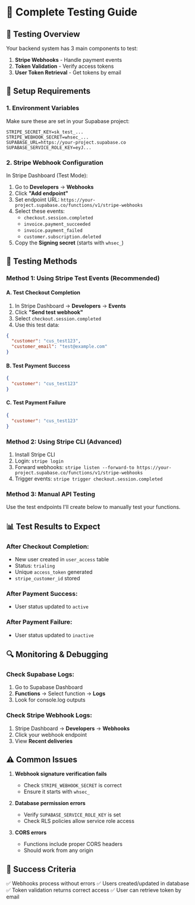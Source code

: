 # 🧪 Complete Testing Guide

## 🎯 Testing Overview

Your backend system has 3 main components to test:
1. **Stripe Webhooks** - Handle payment events
2. **Token Validation** - Verify access tokens
3. **User Token Retrieval** - Get tokens by email

## 🔧 Setup Requirements

### 1. Environment Variables
Make sure these are set in your Supabase project:
```
STRIPE_SECRET_KEY=sk_test_...
STRIPE_WEBHOOK_SECRET=whsec_...
SUPABASE_URL=https://your-project.supabase.co
SUPABASE_SERVICE_ROLE_KEY=eyJ...
```

### 2. Stripe Webhook Configuration
In Stripe Dashboard (Test Mode):
1. Go to **Developers** → **Webhooks**
2. Click **"Add endpoint"**
3. Set endpoint URL: `https://your-project.supabase.co/functions/v1/stripe-webhooks`
4. Select these events:
   - `checkout.session.completed`
   - `invoice.payment_succeeded`
   - `invoice.payment_failed`
   - `customer.subscription.deleted`
5. Copy the **Signing secret** (starts with `whsec_`)

## 🧪 Testing Methods

### Method 1: Using Stripe Test Events (Recommended)

#### A. Test Checkout Completion
1. In Stripe Dashboard → **Developers** → **Events**
2. Click **"Send test webhook"**
3. Select `checkout.session.completed`
4. Use this test data:
```json
{
  "customer": "cus_test123",
  "customer_email": "test@example.com"
}
```

#### B. Test Payment Success
```json
{
  "customer": "cus_test123"
}
```

#### C. Test Payment Failure
```json
{
  "customer": "cus_test123"
}
```

### Method 2: Using Stripe CLI (Advanced)

1. Install Stripe CLI
2. Login: `stripe login`
3. Forward webhooks: `stripe listen --forward-to https://your-project.supabase.co/functions/v1/stripe-webhooks`
4. Trigger events: `stripe trigger checkout.session.completed`

### Method 3: Manual API Testing

Use the test endpoints I'll create below to manually test your functions.

## 📊 Test Results to Expect

### After Checkout Completion:
- New user created in `user_access` table
- Status: `trialing`
- Unique `access_token` generated
- `stripe_customer_id` stored

### After Payment Success:
- User status updated to `active`

### After Payment Failure:
- User status updated to `inactive`

## 🔍 Monitoring & Debugging

### Check Supabase Logs:
1. Go to Supabase Dashboard
2. **Functions** → Select function → **Logs**
3. Look for console.log outputs

### Check Stripe Webhook Logs:
1. Stripe Dashboard → **Developers** → **Webhooks**
2. Click your webhook endpoint
3. View **Recent deliveries**

## ⚠️ Common Issues

1. **Webhook signature verification fails**
   - Check `STRIPE_WEBHOOK_SECRET` is correct
   - Ensure it starts with `whsec_`

2. **Database permission errors**
   - Verify `SUPABASE_SERVICE_ROLE_KEY` is set
   - Check RLS policies allow service role access

3. **CORS errors**
   - Functions include proper CORS headers
   - Should work from any origin

## 🎯 Success Criteria

✅ Webhooks process without errors
✅ Users created/updated in database
✅ Token validation returns correct access
✅ User can retrieve token by email